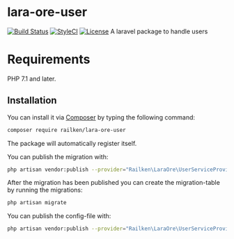 # lara-ore-user

[![Build Status](https://img.shields.io/travis/railken/lara-ore-user/master.svg?style=flat-square)](https://travis-ci.org/railken/lara-ore-user)
[![StyleCI](https://github.styleci.io/repos/134565811/shield?branch=master)](https://github.styleci.io/repos/134565811)
[![License](https://img.shields.io/badge/License-MIT-yellow.svg?style=flat-square)](https://opensource.org/licenses/MIT)
A laravel package to handle users

# Requirements

PHP 7.1 and later.

## Installation

You can install it via [Composer](https://getcomposer.org/) by typing the following command:

```bash
composer require railken/lara-ore-user
```

The package will automatically register itself.

You can publish the migration with:

```bash
php artisan vendor:publish --provider="Railken\LaraOre\UserServiceProvider" --tag="migrations"
```

After the migration has been published you can create the migration-table by running the migrations:

```bash
php artisan migrate
```
You can publish the config-file with:

```bash
php artisan vendor:publish --provider="Railken\LaraOre\UserServiceProvider" --tag="config"
```
